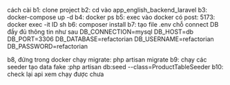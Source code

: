 cách cài 
b1: clone project
b2: cd vào app_english_backend_laravel
b3: docker-compose up -d
b4: docker ps 
b5: exec vào docker có post: 5173: docker exec -it ID sh
b6: composer install 
b7: tạo file .env chỗ connect DB đầy đủ thông tin như sau
DB_CONNECTION=mysql
DB_HOST=db
DB_PORT=3306
DB_DATABASE=refactorian
DB_USERNAME=refactorian
DB_PASSWORD=refactorian

b8, đứng trong docker chạy migrate: php artisan migrate
b9: chạy các seeder tạo data fake :php artisan db:seed --class=ProductTableSeeder
b10: check lại api xem chạy được chưa 

